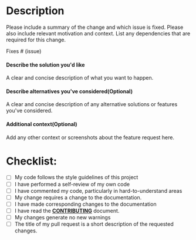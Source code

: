 # Description

Please include a summary of the change and which issue is fixed.
Please also include relevant motivation and context.
List any dependencies that are required for this change.

Fixes # (issue)

#### Describe the solution you'd like
A clear and concise description of what you want to happen.

#### Describe alternatives you've considered(Optional)
A clear and concise description of any alternative solutions or features you've considered.

#### Additional context(Optional)
Add any other context or screenshots about the feature request here.

# Checklist:

- [ ] My code follows the style guidelines of this project
- [ ] I have performed a self-review of my own code
- [ ] I have commented my code, particularly in hard-to-understand areas
- [ ] My change requires a change to the documentation.
- [ ] I have made corresponding changes to the documentation
- [ ] I have read the **[CONTRIBUTING](https://github.com/we-developers-community/community-website/blob/master/CONTRIBUTING.md)** document.
- [ ] My changes generate no new warnings
- [ ] The title of my pull request is a short description of the requested changes.
